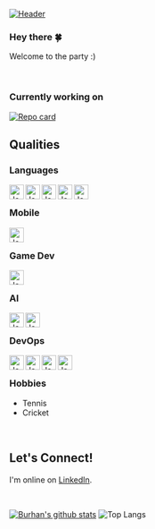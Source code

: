 [![Header](https://brhn.dev/images/HeaderImageShort.jpg)][site]

### Hey there &#127808;
Welcome to the party :)

 
<br>

### Currently working on
[![Repo card](https://github-readme-stats.vercel.app/api/pin/?username=burhanhaq&theme=calm&repo=Ludo_App_Game_Unity)](https://github.com/burhanhaq/Ludo_App_Game_Unity) 

## Qualities

### Languages
 <img align="left" alt="Java" width="26px" src="https://upload.wikimedia.org/wikipedia/commons/0/0d/C_Sharp_wordmark.svg" />
 <img align="left" alt="Java" width="26px" src="https://upload.wikimedia.org/wikipedia/en/3/30/Java_programming_language_logo.svg" />
 <img align="left" alt="Java" width="26px" src="https://upload.wikimedia.org/wikipedia/commons/c/c3/Python-logo-notext.svg" />
 <img align="left" alt="Java" height="26px" src="https://www.vectorlogo.zone/logos/dartlang/dartlang-icon.svg" />
 <img align="left" alt="Java" width="26px" src="https://upload.wikimedia.org/wikipedia/commons/1/18/ISO_C%2B%2B_Logo.svg" />
 
<br>

### Mobile
 <img align="left" alt="Java" height="26px" src="https://www.vectorlogo.zone/logos/flutterio/flutterio-icon.svg" />

<br>

### Game Dev
 <img align="left" alt="Java" height="26px" src="https://www.vectorlogo.zone/logos/unity3d/unity3d-icon.svg" />

<br>

### AI
 <img align="left" alt="Java" height="26px" src="https://upload.wikimedia.org/wikipedia/commons/a/ae/Keras_logo.svg" />
 <img align="left" alt="Java" height="26px" src="https://www.vectorlogo.zone/logos/tensorflow/tensorflow-icon.svg" />

<br>

### DevOps
 <img align="left" alt="Java" height="26px" src="https://www.vectorlogo.zone/logos/microsoft_azure/microsoft_azure-icon.svg" />
 <img align="left" alt="Java" height="26px" src="https://www.vectorlogo.zone/logos/amazon_aws/amazon_aws-icon.svg" />
 <img align="left" alt="Java" height="26px" src="https://www.vectorlogo.zone/logos/google_cloud/google_cloud-icon.svg" />
 <img align="left" alt="Java" height="26px" src="https://www.vectorlogo.zone/logos/firebase/firebase-icon.svg" />

<br>

### Hobbies
 - Tennis
 - Cricket
<br>

## Let's Connect!
 I'm online on [LinkedIn][linkedin].

<br>

[![Burhan's github stats](https://github-readme-stats.vercel.app/api?username=burhanhaq&hide=contribs,issues&count_private=true&theme=calm)](https://github.com/anuraghazra/github-readme-stats) ![Top Langs](https://github-readme-stats.vercel.app/api/top-langs/?username=burhanhaq&layout=compact&theme=calm&hide=Objective-C,Swift)

<!-- Links to social media accounts -->

[twitter]: https://twitter.com/quecifi
[linkedin]: https://www.linkedin.com/in/burhanhaq/
[site]: https://brhn.dev


<!--
**burhanhaq/burhanhaq** is a ✨ _special_ ✨ repository because its `README.md` (this file) appears on your GitHub profile.

Here are some ideas to get you started:

- 🔭 I’m currently working on ...
- 🌱 I’m currently learning ...
- 👯 I’m looking to collaborate on ...
- 🤔 I’m looking for help with ...
- 💬 Ask me about ...
- 📫 How to reach me: ...
- 😄 Pronouns: ...
- ⚡ Fun fact: ...



![Lang](https://img.shields.io/badge/Lang-Dart-informational?style=flat-square&logo=<Lang>&logoColor=white&color=red)
![OS](https://img.shields.io/badge/OS-Win-informational?style=flat-square&logo=<OW>&logoColor=white&color=red)



-->
